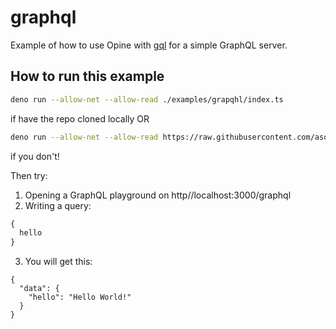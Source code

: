 # graphql

Example of how to use Opine with [gql](https://github.com/deno-libs/gql) for a
simple GraphQL server.

## How to run this example

```sh
deno run --allow-net --allow-read ./examples/grapqhl/index.ts
```

if have the repo cloned locally OR

```sh
deno run --allow-net --allow-read https://raw.githubusercontent.com/asos-craigmorten/opine/main/examples/graphql/index.ts
```

if you don't!

Then try:

1. Opening a GraphQL playground on http//localhost:3000/graphql
2. Writing a query:

```graphql
{
  hello
}
```

3. You will get this:

```
{
  "data": {
    "hello": "Hello World!"
  }
}
```
